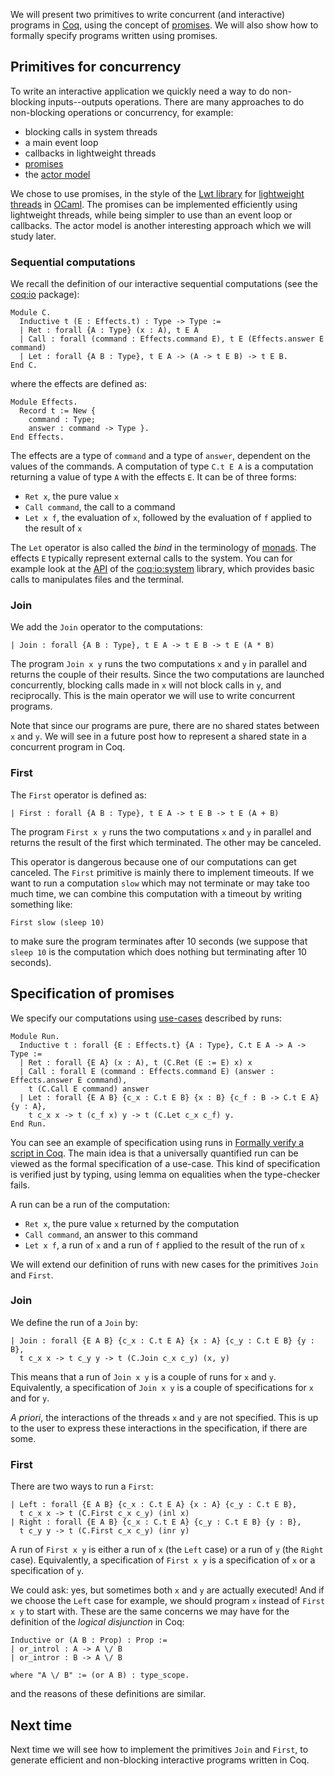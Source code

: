 We will present two primitives to write concurrent (and interactive) programs in [Coq](http://coq.inria.fr/), using the concept of [promises](http://en.wikipedia.org/wiki/Futures_and_promises). We will also show how to formally specify programs written using promises.

## Primitives for concurrency
To write an interactive application we quickly need a way to do non-blocking inputs--outputs operations. There are many approaches to do non-blocking operations or concurrency, for example:

* blocking calls in system threads
* a main event loop
* callbacks in lightweight threads
* [promises](http://en.wikipedia.org/wiki/Futures_and_promises)
* the [actor model](http://en.wikipedia.org/wiki/Actor_model)

We chose to use promises, in the style of the [Lwt library](http://ocsigen.org/lwt/) for [lightweight threads](http://en.wikipedia.org/wiki/Light-weight_process) in [OCaml](https://ocaml.org/). The promises can be implemented efficiently using lightweight threads, while being simpler to use than an event loop or callbacks. The actor model is another interesting approach which we will study later.

### Sequential computations
We recall the definition of our interactive sequential computations (see the [coq:io](https://github.com/clarus/io) package):

    Module C.
      Inductive t (E : Effects.t) : Type -> Type :=
      | Ret : forall {A : Type} (x : A), t E A
      | Call : forall (command : Effects.command E), t E (Effects.answer E command)
      | Let : forall {A B : Type}, t E A -> (A -> t E B) -> t E B.
    End C.

where the effects are defined as:

    Module Effects.
      Record t := New {
        command : Type;
        answer : command -> Type }.
    End Effects.

The effects are a type of `command` and a type of `answer`, dependent on the values of the commands. A computation of type `C.t E A` is a computation returning a value of type `A` with the effects `E`. It can be of three forms:

* `Ret x`, the pure value `x`
* `Call command`, the call to a command
* `Let x f`, the evaluation of `x`, followed by the evaluation of `f` applied to the result of `x`

The `Let` operator is also called the *bind* in the terminology of [monads](http://en.wikipedia.org/wiki/Monad_%28functional_programming%29). The effects `E` typically represent external calls to the system. You can for example look at the [API](http://clarus.github.io/doc/io-system/Io.System.System.html) of the [coq:io:system](https://github.com/clarus/io-system) library, which provides basic calls to manipulates files and the terminal.

### Join
We add the `Join` operator to the computations:

    | Join : forall {A B : Type}, t E A -> t E B -> t E (A * B)

The program `Join x y` runs the two computations `x` and `y` in parallel and returns the couple of their results. Since the two computations are launched concurrently, blocking calls made in `x` will not block calls in `y`, and reciprocally. This is the main operator we will use to write concurrent programs.

Note that since our programs are pure, there are no shared states between `x` and `y`. We will see in a future post how to represent a shared state in a concurrent program in Coq.

### First
The `First` operator is defined as:

    | First : forall {A B : Type}, t E A -> t E B -> t E (A + B)

The program `First x y` runs the two computations `x` and `y` in parallel and returns the result of the first which terminated. The other may be canceled.

This operator is dangerous because one of our computations can get canceled. The `First` primitive is mainly there to implement timeouts. If we want to run a computation `slow` which may not terminate or may take too much time, we can combine this computation with a timeout by writing something like:

    First slow (sleep 10)

to make sure the program terminates after 10 seconds (we suppose that `sleep 10` is the computation which does nothing but terminating after 10 seconds).

## Specification of promises
We specify our computations using [use-cases](http://en.wikipedia.org/wiki/Use_case) described by runs:

    Module Run.
      Inductive t : forall {E : Effects.t} {A : Type}, C.t E A -> A -> Type :=
      | Ret : forall {E A} (x : A), t (C.Ret (E := E) x) x
      | Call : forall E (command : Effects.command E) (answer : Effects.answer E command),
        t (C.Call E command) answer
      | Let : forall {E A B} {c_x : C.t E B} {x : B} {c_f : B -> C.t E A} {y : A},
        t c_x x -> t (c_f x) y -> t (C.Let c_x c_f) y.
    End Run.

You can see an example of specification using runs in [Formally verify a script in Coq](http://coq-blog.clarus.me/formally-verify-a-script-in-coq.html). The main idea is that a universally quantified run can be viewed as the formal specification of a use-case. This kind of specification is verified just by typing, using lemma on equalities when the type-checker fails.

A run can be a run of the computation:

* `Ret x`, the pure value `x` returned by the computation
* `Call command`, an answer to this command
* `Let x f`, a run of `x` and a run of `f` applied to the result of the run of `x`

We will extend our definition of runs with new cases for the primitives `Join` and `First`.

### Join
We define the run of a `Join` by:

    | Join : forall {E A B} {c_x : C.t E A} {x : A} {c_y : C.t E B} {y : B},
      t c_x x -> t c_y y -> t (C.Join c_x c_y) (x, y)

This means that a run of `Join x y` is a couple of runs for `x` and `y`. Equivalently, a specification of `Join x y` is a couple of specifications for `x` and for `y`.

*A priori*, the interactions of the threads `x` and `y` are not specified. This is up to the user to express these interactions in the specification, if there are some.

### First
There are two ways to run a `First`:

    | Left : forall {E A B} {c_x : C.t E A} {x : A} {c_y : C.t E B},
      t c_x x -> t (C.First c_x c_y) (inl x)
    | Right : forall {E A B} {c_x : C.t E A} {c_y : C.t E B} {y : B},
      t c_y y -> t (C.First c_x c_y) (inr y)

A run of `First x y` is either a run of `x` (the `Left` case) or a run of `y` (the `Right` case). Equivalently, a specification of `First x y` is a specification of `x` or a specification of `y`.

We could ask: yes, but sometimes both `x` and `y` are actually executed! And if we choose the `Left` case for example, we should program `x` instead of `First x y` to start with. These are the same concerns we may have for the definition of the *logical disjunction* in Coq:

    Inductive or (A B : Prop) : Prop :=
    | or_introl : A -> A \/ B
    | or_intror : B -> A \/ B

    where "A \/ B" := (or A B) : type_scope.

and the reasons of these definitions are similar.

## Next time
Next time we will see how to implement the primitives `Join` and `First`, to generate efficient and non-blocking interactive programs written in Coq.
